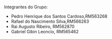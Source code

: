 Integrantes do Grupo:

- Pedro Henrique dos Santos Cardoso,RM563268
- Rafael do Nascimento Silva,RM566263
- Rai Augusto Ribeiro, RM562870
- Gabriel Gibin Leoncio, RM565462
